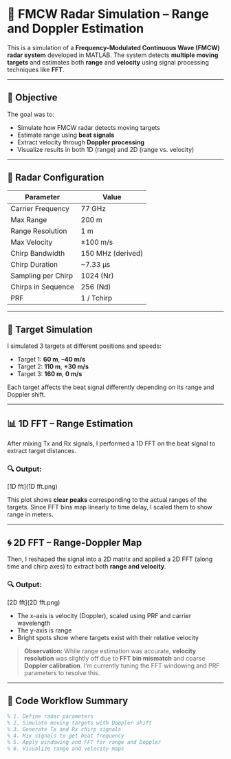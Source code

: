 # 📡 FMCW Radar Simulation – Range and Doppler Estimation

This is a simulation of a **Frequency-Modulated Continuous Wave (FMCW) radar system** developed in MATLAB. The system detects **multiple moving targets** and estimates both **range** and **velocity** using signal processing techniques like **FFT**.

---

## 🎯 Objective

The goal was to:
- Simulate how FMCW radar detects moving targets
- Estimate range using **beat signals**
- Extract velocity through **Doppler processing**
- Visualize results in both 1D (range) and 2D (range vs. velocity)

---

## 📐 Radar Configuration

| Parameter             | Value                 |
|----------------------|-----------------------|
| Carrier Frequency     | 77 GHz                |
| Max Range             | 200 m                 |
| Range Resolution      | 1 m                   |
| Max Velocity          | ±100 m/s              |
| Chirp Bandwidth       | 150 MHz (derived)     |
| Chirp Duration        | ~7.33 µs              |
| Sampling per Chirp    | 1024 (Nr)             |
| Chirps in Sequence    | 256 (Nd)              |
| PRF                   | 1 / Tchirp            |

---

## 🧪 Target Simulation

I simulated 3 targets at different positions and speeds:

- Target 1: **60 m**, **–40 m/s**
- Target 2: **110 m**, **+30 m/s**
- Target 3: **160 m**, **0 m/s**

Each target affects the beat signal differently depending on its range and Doppler shift.

---

## 📊 1D FFT – Range Estimation

After mixing Tx and Rx signals, I performed a 1D FFT on the beat signal to extract target distances.

### 🔍 Output:
[1D fft](1D fft.png)

This plot shows **clear peaks** corresponding to the actual ranges of the targets. Since FFT bins map linearly to time delay, I scaled them to show range in meters.

---

## 🌀 2D FFT – Range-Doppler Map

Then, I reshaped the signal into a 2D matrix and applied a 2D FFT (along time and chirp axes) to extract both **range and velocity**.

### 🔍 Output:
[2D fft](2D fft.png)

- The x-axis is velocity (Doppler), scaled using PRF and carrier wavelength
- The y-axis is range
- Bright spots show where targets exist with their relative velocity

> **Observation:** While range estimation was accurate, **velocity resolution** was slightly off due to **FFT bin mismatch** and coarse **Doppler calibration**. I’m currently tuning the FFT windowing and PRF parameters to resolve this.

---

## 📌 Code Workflow Summary

```matlab
% 1. Define radar parameters
% 2. Simulate moving targets with Doppler shift
% 3. Generate Tx and Rx chirp signals
% 4. Mix signals to get beat frequency
% 5. Apply windowing and FFT for range and Doppler
% 6. Visualize range and velocity maps
